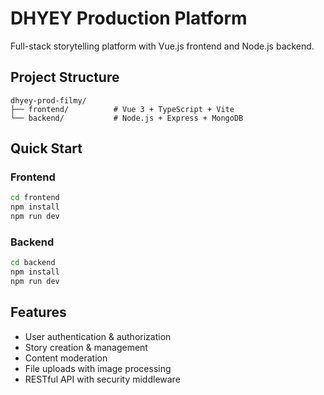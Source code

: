 # DHYEY Production Platform

Full-stack storytelling platform with Vue.js frontend and Node.js backend.

## Project Structure

```
dhyey-prod-filmy/
├── frontend/          # Vue 3 + TypeScript + Vite
└── backend/           # Node.js + Express + MongoDB
```

## Quick Start

### Frontend
```bash
cd frontend
npm install
npm run dev
```

### Backend
```bash
cd backend
npm install
npm run dev
```

## Features

- User authentication & authorization
- Story creation & management
- Content moderation
- File uploads with image processing
- RESTful API with security middleware